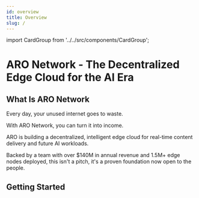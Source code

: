```yaml
---
id: overview
title: Overview
slug: /
---
```

import CardGroup from '../../src/components/CardGroup';



# ARO Network - The Decentralized Edge Cloud for the AI Era 

## What Is ARO Network 

Every day, your unused internet goes to waste.

With ARO Network, you can turn it into income.

ARO is building a decentralized, intelligent edge cloud for real-time content delivery and future AI workloads. 

Backed by a team with over $140M in annual revenue and 1.5M+ edge nodes deployed, this isn't a pitch, it's a proven foundation now open to the people.

## Getting Started

<CardGroup />

